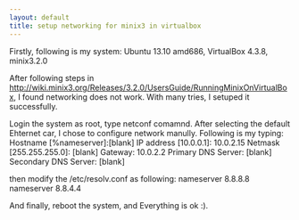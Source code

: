 ```yaml
---
layout: default
title: setup networking for minix3 in virtualbox
---
```

Firstly, following is my system:
	Ubuntu 13.10 amd686, VirtualBox 4.3.8, minix3.2.0

After following steps in http://wiki.minix3.org/Releases/3.2.0/UsersGuide/RunningMinixOnVirtualBox, I found networking does not work. With many tries, I setuped it successfully.

Login the system as root, type netconf comamnd. After selecting the default Ehternet car, I chose to configure network manully. Following is my typing:
	Hostname [%nameserver]:[blank]
	IP address [10.0.0.1]: 10.0.2.15
	Netmask [255.255.255.0]: [blank]
	Gateway: 10.0.2.2
	Primary DNS Server: [blank]
	Secondary DNS Server: [blank]

then modify the /etc/resolv.conf as following:
	nameserver 8.8.8.8
	nameserver 8.8.4.4

And finally, reboot the system, and Everything is ok :).

